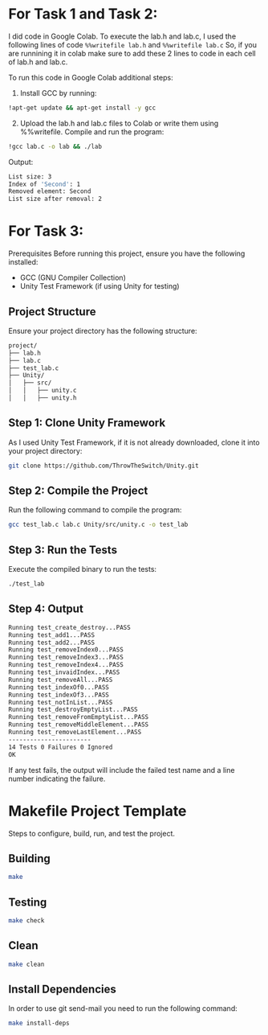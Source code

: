 
# For Task 1 and Task 2:
I did code in Google Colab. To execute the lab.h and lab.c, I used the following lines of code
``` %%writefile lab.h ```
and 
``` %%writefile lab.c ```
So, if you are runnining it in colab make sure to add these 2 lines to code in each cell of lab.h and lab.c. 

To run this code in Google Colab additional steps:

1. Install GCC by running:
```bash
!apt-get update && apt-get install -y gcc
```

2. Upload the lab.h and lab.c files to Colab or write them using %%writefile.
Compile and run the program:
```bash
!gcc lab.c -o lab && ./lab
```
Output:
```bash
List size: 3
Index of 'Second': 1
Removed element: Second
List size after removal: 2
```

# For Task 3:

Prerequisites
Before running this project, ensure you have the following installed:
  - GCC (GNU Compiler Collection)
  - Unity Test Framework (if using Unity for testing)
## Project Structure
Ensure your project directory has the following structure:

```bash
project/
├── lab.h          
├── lab.c          
├── test_lab.c     
├── Unity/         
│   ├── src/
│   │   ├── unity.c
│   │   ├── unity.h

```
## Step 1: Clone Unity Framework
As I used Unity Test Framework, if it is not already downloaded, clone it into your project directory:
```bash
git clone https://github.com/ThrowTheSwitch/Unity.git
```
## Step 2: Compile the Project
Run the following command to compile the program:
```bash
gcc test_lab.c lab.c Unity/src/unity.c -o test_lab
```
## Step 3: Run the Tests
Execute the compiled binary to run the tests:
```bash
./test_lab
```
## Step 4: Output
```bash
Running test_create_destroy...PASS
Running test_add1...PASS
Running test_add2...PASS
Running test_removeIndex0...PASS
Running test_removeIndex3...PASS
Running test_removeIndex4...PASS
Running test_invaidIndex...PASS
Running test_removeAll...PASS
Running test_indexOf0...PASS
Running test_indexOf3...PASS
Running test_notInList...PASS
Running test_destroyEmptyList...PASS
Running test_removeFromEmptyList...PASS
Running test_removeMiddleElement...PASS
Running test_removeLastElement...PASS
-----------------------
14 Tests 0 Failures 0 Ignored
OK
```
If any test fails, the output will include the failed test name and a line number indicating the failure.

# Makefile Project Template

Steps to configure, build, run, and test the project.

## Building

```bash
make
```

## Testing

```bash
make check
```

## Clean

```bash
make clean
```

## Install Dependencies

In order to use git send-mail you need to run the following command:

```bash
make install-deps
```
